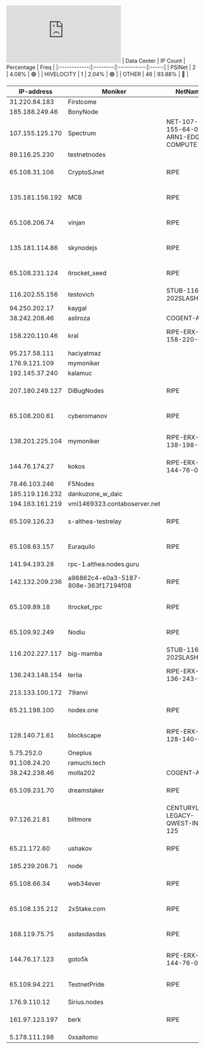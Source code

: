 ![Diagramm](https://github.com/obajay/StateSync-snapshots/blob/main/Projects/Althea/1/README.md)
| Data Center | IP Count | Percentage | Freq |
|:------------:|:--------:|:-----------:|:-----:|
| PSINet | 2 | 4.08% | 🟢 |
| HIVELOCITY | 1 | 2.04% | 🟢 |
| OTHER | 46 | 93.88% | 🔴 |

<!-- START_TABLE -->
| IP-address | Moniker | NetName | Organization |
|-------------|-------------|-------------|-------------|
| 31.220.84.183 | Firstcome |  |  |
| 185.188.249.46 | BonyNode |  |  |
| 107.155.125.170 | Spectrum | NET-107-155-64-0-18 ARN1-EDGE-COMPUTE | HIVELOCITY, Inc. |
| 89.116.25.230 | testnetnodes |  |  |
| 65.108.31.106 | CryptoSJnet | RIPE | RIPE Network Coordination Centre |
| 135.181.156.192 | MCB | RIPE | RIPE Network Coordination Centre |
| 65.108.206.74 | vinjan | RIPE | RIPE Network Coordination Centre |
| 135.181.114.86 | skynodejs | RIPE | RIPE Network Coordination Centre |
| 65.108.231.124 | itrocket_seed | RIPE | RIPE Network Coordination Centre |
| 116.202.55.156 | testovich | STUB-116-202SLASH15 |  |
| 94.250.202.17 | kaygal |  |  |
| 38.242.208.46 | asliroza | COGENT-A | PSINet, Inc. |
| 158.220.110.46 | kral | RIPE-ERX-158-220-0-0 | RIPE Network Coordination Centre |
| 95.217.58.111 | haciyatmaz |  |  |
| 176.9.121.109 | mymoniker |  |  |
| 192.145.37.240 | kalamuc |  |  |
| 207.180.249.127 | DiBugNodes | RIPE | RIPE Network Coordination Centre |
| 65.108.200.61 | cyberomanov | RIPE | RIPE Network Coordination Centre |
| 138.201.225.104 | mymoniker | RIPE-ERX-138-198-0-0 | RIPE Network Coordination Centre |
| 144.76.174.27 | kokos | RIPE-ERX-144-76-0-0 | RIPE Network Coordination Centre |
| 78.46.103.246 | F5Nodes |  |  |
| 185.119.116.232 | dankuzone_w_daic |  |  |
| 194.163.161.219 | vmi1469323.contaboserver.net |  |  |
| 65.109.126.23 | s-althea-testrelay | RIPE | RIPE Network Coordination Centre |
| 65.108.63.157 | Euraquilo | RIPE | RIPE Network Coordination Centre |
| 141.94.193.28 | rpc-1.althea.nodes.guru |  |  |
| 142.132.209.236 | a98862c4-e0a3-5187-808e-363f17194f08 | RIPE | RIPE Network Coordination Centre |
| 65.109.89.18 | itrocket_rpc | RIPE | RIPE Network Coordination Centre |
| 65.109.92.249 | Nodiu | RIPE | RIPE Network Coordination Centre |
| 116.202.227.117 | big-mamba | STUB-116-202SLASH15 |  |
| 136.243.148.154 | terlia | RIPE-ERX-136-243-0-0 | RIPE Network Coordination Centre |
| 213.133.100.172 | 79anvi |  |  |
| 65.21.198.100 | nodex.one | RIPE | RIPE Network Coordination Centre |
| 128.140.71.61 | blockscape | RIPE-ERX-128-140-0-0 | RIPE Network Coordination Centre |
| 5.75.252.0 | Oneplus |  |  |
| 91.108.24.20 | ramuchi.tech |  |  |
| 38.242.238.46 | molla202 | COGENT-A | PSINet, Inc. |
| 65.109.231.70 | dreamstaker | RIPE | RIPE Network Coordination Centre |
| 97.126.21.81 | blitmore | CENTURYLINK-LEGACY-QWEST-INET-125 | CenturyLink Communications, LLC |
| 65.21.172.60 | ushakov | RIPE | RIPE Network Coordination Centre |
| 185.239.208.71 | node |  |  |
| 65.108.66.34 | web34ever | RIPE | RIPE Network Coordination Centre |
| 65.108.135.212 | 2xStake.com | RIPE | RIPE Network Coordination Centre |
| 168.119.75.75 | asdasdasdas | RIPE | RIPE Network Coordination Centre |
| 144.76.17.123 | goto5k | RIPE-ERX-144-76-0-0 | RIPE Network Coordination Centre |
| 65.109.94.221 | TestnetPride | RIPE | RIPE Network Coordination Centre |
| 176.9.110.12 | Sirius.nodes |  |  |
| 161.97.123.197 | berk | RIPE | RIPE Network Coordination Centre |
| 5.178.111.198 | 0xsaitomo |  |  |

<!-- END_TABLE -->